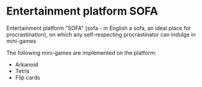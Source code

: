 # Entertainment platform SOFA
Entertainment platform "SOFA" (sofa - in English a sofa, an ideal place for procrastination), on which any self-respecting procrastinator can indulge in mini-games

The following mini-games are implemented on the platform:

- Arkanoid
- Tetris
- Flip cards
